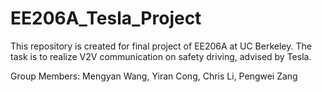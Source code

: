 # EE206A_Tesla_Project

This repository is created for final project of EE206A at UC Berkeley.
The task is to realize V2V communication on safety driving, advised by Tesla.

Group Members:
  Mengyan Wang,
  Yiran Cong,
  Chris Li,
  Pengwei Zang
  

